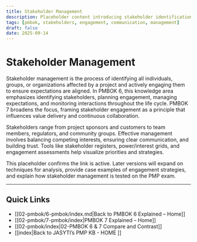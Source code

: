```yaml
---
title: Stakeholder Management
description: Placeholder content introducing stakeholder identification, engagement, and management
tags: [pmbok, stakeholders, engagement, communication, management]
draft: false
date: 2025-09-14
---
```


# Stakeholder Management

Stakeholder management is the process of identifying all individuals, groups, or organizations affected by a project and actively engaging them to ensure expectations are aligned. In PMBOK 6, this knowledge area emphasizes identifying stakeholders, planning engagement, managing expectations, and monitoring interactions throughout the life cycle. PMBOK 7 broadens the focus, framing stakeholder engagement as a principle that influences value delivery and continuous collaboration.  

Stakeholders range from project sponsors and customers to team members, regulators, and community groups. Effective management involves balancing competing interests, ensuring clear communication, and building trust. Tools like stakeholder registers, power/interest grids, and engagement assessments help visualize priorities and strategies.  

This placeholder confirms the link is active. Later versions will expand on techniques for analysis, provide case examples of engagement strategies, and explain how stakeholder management is tested on the PMP exam.

---
## Quick Links
- [[02-pmbok/6-pmbok/index.md|Back to PMBOK 6 Explained – Home]]
- [[02-pmbok/7-pmbok/index|PMBOK 7 Explained – Home]]
- [[02-pmbok/index|02-PMBOK 6 & 7 Compare and Contrast]]
- [[index|Back to JASYTI’s PMP KB - HOME ]]
